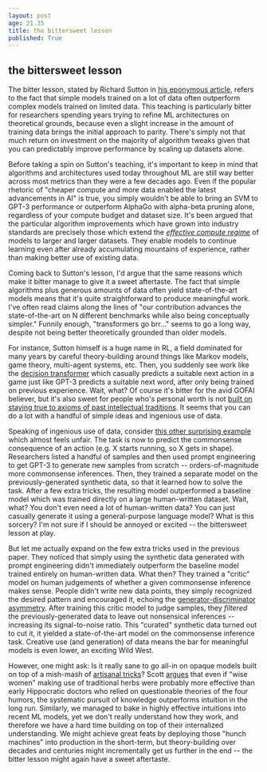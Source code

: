 ```yaml
---
layout: post
age: 21.35
title: the bittersweet lesson
published: True
---
```


## the bittersweet lesson

The bitter lesson, stated by Richard Sutton in [his eponymous article](http://incompleteideas.net/IncIdeas/BitterLesson.html), refers to the fact that simple models trained on a lot of data often outperform complex models trained on limited data. This teaching is particularly bitter for researchers spending years trying to refine ML architectures on theoretical grounds, because even a slight increase in the amount of training data brings the initial approach to parity. There's simply not that much return on investment on the majority of algorithm tweaks given that you can predictably improve performance by scaling up datasets alone.

Before taking a spin on Sutton's teaching, it's important to keep in mind that algorithms and architectures used today throughout ML are still way better across most metrics than they were a few decades ago. Even if the popular rhetoric of "cheaper compute and more data enabled the latest advancements in AI" is true, you simply wouldn't be able to bring an SVM to GPT-3 performance or outperform AlphaGo with alpha-beta pruning alone, regardless of your compute budget and dataset size. It's been argued that the particular algorithm improvements which have grown into industry standards are precisely those which extend the _[effective compute regime](https://www.alignmentforum.org/posts/ax695frGJEzGxFBK4/biology-inspired-agi-timelines-the-trick-that-never-works?commentId=yv4tLvGmZE7yKpxqu)_ of models to larger and larger datasets. They enable models to continue learning even after already accumulating mountains of experience, rather than making better use of existing data.

Coming back to Sutton's lesson, I'd argue that the same reasons which make it bitter manage to give it a sweet aftertaste. The fact that simple algorithms plus generous amounts of data often yield state-of-the-art models means that it's quite straightforward to produce meaningful work. I've often read claims along the lines of "our contribution advances the state-of-the-art on N different benchmarks while also being conceptually simpler." Funnily enough, "transformers go brr..." seems to go a long way, despite not being better theoretically grounded than older models.

For instance, Sutton himself is a huge name in RL, a field dominated for many years by careful theory-building around things like Markov models, game theory, multi-agent systems, etc. Then, you suddenly see work like the [decision transformer](https://www.youtube.com/watch?v=-buULmf7dec) which casually predicts a suitable next action in a game just like GPT-3 predicts a suitable next word, after only being trained on previous experience. Wait, what? Of course it's bitter for the avid GOFAI believer, but it's also sweet for people who's personal worth is not [built on staying true to axioms of past intellectual traditions](https://twitter.com/hardmaru/status/1350285435830878211/photo/1). It seems that you can do a lot with a handful of simple ideas and ingenious use of data.

Speaking of ingenious use of data, consider [this other surprising example](https://www.youtube.com/watch?v=kP-dXK9JEhY) which almost feels unfair. The task is now to predict the commonsense consequence of an action (e.g. X starts running, so X gets in shape). Researchers listed a handful of samples and then used prompt engineering to get GPT-3 to generate new samples from scratch -- orders-of-magnitude more commonsense inferences. Then, they trained a separate model on the previously-generated synthetic data, so that it learned how to solve the task. After a few extra tricks, the resulting model outperformed a baseline model which was trained directly on a large human-written dataset. Wait, what? You don't even need a lot of human-written data? You can just casually generate it using a general-purpose language model? What is this sorcery? I'm not sure if I should be annoyed or excited -- the bittersweet lesson at play.

But let me actually expand on the few extra tricks used in the previous paper. They noticed that simply using the synthetic data generated with prompt engineering didn't immediately outperform the baseline model trained entirely on human-written data. What then? They trained a "critic" model on human judgements of whether a given commonsense inference makes sense. People didn't write new data points, they simply recognized the desired pattern and encouraged it, echoing the [generator-discriminator asymmetry](/reflections/wielding-language-models). After training this critic model to judge samples, they _filtered_ the previously-generated data to leave out nonsensical inferences -- increasing its signal-to-noise ratio. This "curated" synthetic data turned out to cut it, it yielded a state-of-the-art model on the commonsense inference task. Creative use (and generation) of data means the bar for meaningful models is even lower, an exciting Wild West.

However, one might ask: Is it really sane to go all-in on opaque models built on top of a mish-mash of [artisanal tricks](https://www.youtube.com/watch?v=AJwnbSP_rq8&t=895s)? Scott [argues](https://astralcodexten.substack.com/p/what-are-we-arguing-about-when-we?s=r) that even if "wise women" making use of traditional herbs were probably more effective than early Hippocratic doctors who relied on questionable theories of the four humors, the systematic pursuit of knowledge outperforms intuition in the long run. Similarly, we managed to bake in highly effective intuitions into recent ML models, yet we don't really understand how they work, and therefore we have a hard time building on top of their internalized understanding. We might achieve great feats by deploying those "hunch machines" into production in the short-term, but theory-building over decades and centuries might incrementally get us further in the end -- the bitter lesson might again have a sweet aftertaste.
